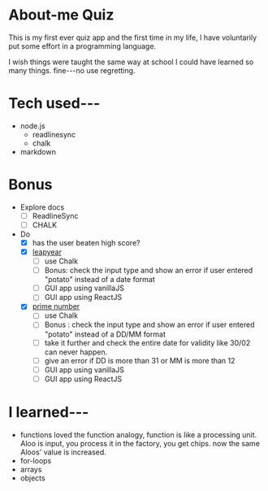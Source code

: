 # About-me Quiz
 This is my first ever quiz app and 
 the first time in my life, I have voluntarily
 put some effort in a programming language.

 I wish things were taught the same way at school
 I could have learned so many things.
 fine---no use regretting.

# Tech used---
* node.js
   * readlinesync
    * chalk
* markdown

# Bonus
* Explore docs
   * [ ] ReadlineSync
   * [ ] CHALK
* Do
  * [x] has the user beaten high score?
  * [x] [leapyear](https://replit.com/@NuhaKhan/leapyear#index.js?embed=1&output=1)
     * [ ] use Chalk
     * [ ] Bonus: check the input type and show an error if 
        user entered "potato" instead of a date format 
     * [ ] GUI app using vanillaJS
     * [ ] GUI app using ReactJS
  * [x] [prime number](https://replit.com/@NuhaKhan/primeyear?embed=1&output=1#index.js)
    * [ ] use Chalk
    * [ ] Bonus : check the input type and show an error if user entered                "potato" instead of a DD/MM format
    * [ ] take it further and check the entire date for validity like 30/02 can never happen.
    * [ ] give an error if DD is more than 31 or MM is more than 12
    * [ ] GUI app using vanillaJS
    * [ ] GUI app using ReactJS 

# I learned---
* functions
loved the function analogy,
function is like a processing unit.
Aloo is input, you process it in the factory,
you get chips.
now the same Aloos' value is increased.
* for-loops
* arrays
* objects
